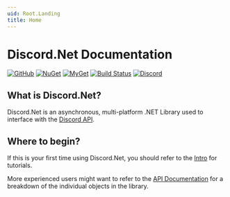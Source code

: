 ```yaml
---
uid: Root.Landing
title: Home
---
```


# Discord.Net Documentation

<div class="big-logo logo-switcher"></div>

[![GitHub](https://img.shields.io/github/last-commit/discord-net/discord.net?style=plastic)](https://github.com/discord-net/Discord.Net)
[![NuGet](https://img.shields.io/nuget/vpre/Discord.Net.svg?maxAge=2592000?style=plastic)](https://www.nuget.org/packages/Discord.Net)
[![MyGet](https://img.shields.io/myget/discord-net/vpre/Discord.Net.svg)](https://www.myget.org/feed/Packages/discord-net)
[![Build Status](https://dev.azure.com/discord-net/Discord.Net/_apis/build/status/discord-net.Discord.Net?branchName=dev)](https://dev.azure.com/discord-net/Discord.Net/_build/latest?definitionId=1&branchName=dev)
[![Discord](https://discord.com/api/guilds/81384788765712384/widget.png)](https://discord.gg/jkrBmQR)

## What is Discord.Net?

Discord.Net is an asynchronous, multi-platform .NET Library used to
interface with the [Discord API](https://discord.com/).

## Where to begin?

If this is your first time using Discord.Net, you should refer to the
[Intro](xref:Guides.Introduction) for tutorials.

More experienced users might want to refer to the
[API Documentation](xref:API.Docs) for a breakdown of the individual
objects in the library.

